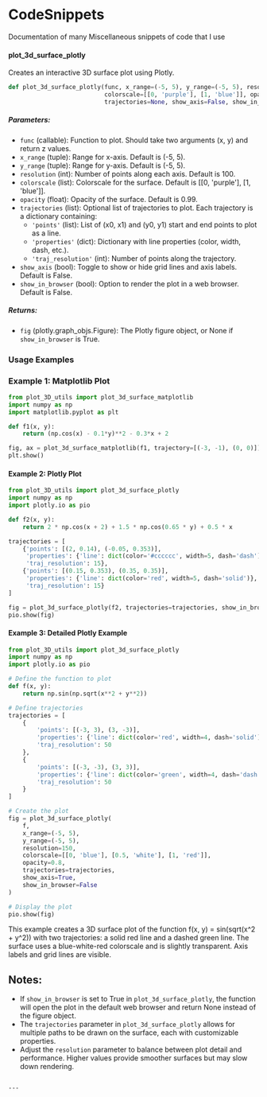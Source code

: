 # CodeSnippets
Documentation of many Miscellaneous snippets of code that I use

#### plot_3d_surface_plotly

Creates an interactive 3D surface plot using Plotly.

```python
def plot_3d_surface_plotly(func, x_range=(-5, 5), y_range=(-5, 5), resolution=100, 
                           colorscale=[[0, 'purple'], [1, 'blue']], opacity=0.99, 
                           trajectories=None, show_axis=False, show_in_browser=False):
```

##### Parameters:

- `func` (callable): Function to plot. Should take two arguments (x, y) and return z values.
- `x_range` (tuple): Range for x-axis. Default is (-5, 5).
- `y_range` (tuple): Range for y-axis. Default is (-5, 5).
- `resolution` (int): Number of points along each axis. Default is 100.
- `colorscale` (list): Colorscale for the surface. Default is [[0, 'purple'], [1, 'blue']].
- `opacity` (float): Opacity of the surface. Default is 0.99.
- `trajectories` (list): Optional list of trajectories to plot. Each trajectory is a dictionary containing:
  - `'points'` (list): List of (x0, x1) and (y0, y1) start and end points to plot as a line.
  - `'properties'` (dict): Dictionary with line properties (color, width, dash, etc.).
  - `'traj_resolution'` (int): Number of points along the trajectory.
- `show_axis` (bool): Toggle to show or hide grid lines and axis labels. Default is False.
- `show_in_browser` (bool): Option to render the plot in a web browser. Default is False.

##### Returns:

- `fig` (plotly.graph_objs.Figure): The Plotly figure object, or None if `show_in_browser` is True.

### Usage Examples

### Example 1: Matplotlib Plot

```python
from plot_3D_utils import plot_3d_surface_matplotlib
import numpy as np
import matplotlib.pyplot as plt

def f1(x, y):
    return (np.cos(x) - 0.1*y)**2 - 0.3*x + 2

fig, ax = plot_3d_surface_matplotlib(f1, trajectory=[(-3, -1), (0, 0)])
plt.show()
```

#### Example 2: Plotly Plot

```python
from plot_3D_utils import plot_3d_surface_plotly
import numpy as np
import plotly.io as pio

def f2(x, y):
    return 2 * np.cos(x + 2) + 1.5 * np.cos(0.65 * y) + 0.5 * x

trajectories = [
    {'points': [(2, 0.14), (-0.05, 0.353)], 
     'properties': {'line': dict(color='#cccccc', width=5, dash='dash')},
     'traj_resolution': 15},
    {'points': [(0.15, 0.353), (0.35, 0.35)], 
     'properties': {'line': dict(color='red', width=5, dash='solid')},
     'traj_resolution': 15}
]

fig = plot_3d_surface_plotly(f2, trajectories=trajectories, show_in_browser=True)
pio.show(fig)
```

#### Example 3: Detailed Plotly Example

```python
from plot_3D_utils import plot_3d_surface_plotly
import numpy as np
import plotly.io as pio

# Define the function to plot
def f(x, y):
    return np.sin(np.sqrt(x**2 + y**2))

# Define trajectories
trajectories = [
    {
        'points': [(-3, 3), (3, -3)],
        'properties': {'line': dict(color='red', width=4, dash='solid')},
        'traj_resolution': 50
    },
    {
        'points': [(-3, -3), (3, 3)],
        'properties': {'line': dict(color='green', width=4, dash='dash')},
        'traj_resolution': 50
    }
]

# Create the plot
fig = plot_3d_surface_plotly(
    f,
    x_range=(-5, 5),
    y_range=(-5, 5),
    resolution=150,
    colorscale=[[0, 'blue'], [0.5, 'white'], [1, 'red']],
    opacity=0.8,
    trajectories=trajectories,
    show_axis=True,
    show_in_browser=False
)

# Display the plot
pio.show(fig)
```

This example creates a 3D surface plot of the function f(x, y) = sin(sqrt(x^2 + y^2)) with two trajectories: a solid red line and a dashed green line. The surface uses a blue-white-red colorscale and is slightly transparent. Axis labels and grid lines are visible.

## Notes:

- If `show_in_browser` is set to True in `plot_3d_surface_plotly`, the function will open the plot in the default web browser and return None instead of the figure object.
- The `trajectories` parameter in `plot_3d_surface_plotly` allows for multiple paths to be drawn on the surface, each with customizable properties.
- Adjust the `resolution` parameter to balance between plot detail and performance. Higher values provide smoother surfaces but may slow down rendering.
```

---